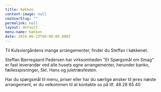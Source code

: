 ```yaml
---
title: Køkken
content-image: null
cmsUserSlug: ""
permalink: null
layout: default
menu-name: Køkken
date: 2016-06-23T00:00:00.000Z
---
```


Til Kulsviergårdens mange arrangementer, finder du Steffan i køkkenet.

Steffan Bjerregaard Pedersen har virksomheden "Et Spørgsmål om Smag" er fast leverandør ved alle husets egne arrangementer, herunder banko, fællesspisninger, Skt. Hans og juletræsfesten.

Har du spørgsmål til menu, priser eller har du særlige ønsker til jeres næste arrangement, er du velkommen til at kontakte os på tlf. 48 28 65 40

